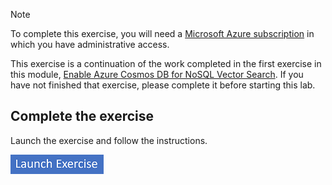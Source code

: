 > [!NOTE]
> To complete this exercise, you will need a [Microsoft Azure subscription](https://azure.microsoft.com/free) in which you have administrative access.

This exercise is a continuation of the work completed in the first exercise in this module, [Enable Azure Cosmos DB for NoSQL Vector Search](https://solliancenet.github.io/microsoft-learning-path-build-copilots-with-cosmos-db-labs/python/instructions/07-01-enable-azure-cosmos-db-nosql-vector-search.html). If you have not finished that exercise, please complete it before starting this lab.

## Complete the exercise

Launch the exercise and follow the instructions.

[![Button to launch exercise.](../media/launch-exercise.png)](https://solliancenet.github.io/microsoft-learning-path-build-copilots-with-cosmos-db-labs/python/instructions/07-02-build-copilot.html)
